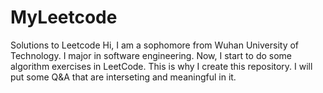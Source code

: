 # MyLeetcode
Solutions to Leetcode
Hi, I am a sophomore from Wuhan University of Technology. 
I major in software engineering. Now, I start to do some algorithm exercises in LeetCode.
This is why I create this repository. I will put some Q&A that are interseting and meaningful in it.


